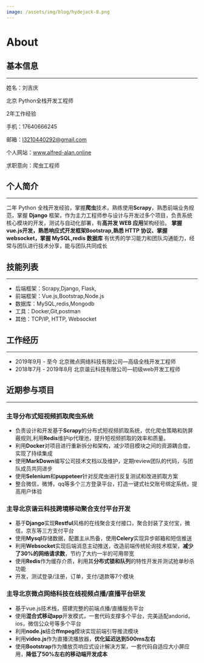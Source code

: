 ```yaml
---
image: /assets/img/blog/hydejack-8.png
---
```


# About
## 基本信息
---
姓名：刘吉庆

北京 Python全栈开发工程师

2年工作经验

手机：17640666245

邮箱：l3210440292@gmail.com

个人网站：<a href="https://www.alfred-alan.online" target="_blank">www.alfred-alan.online</a>

求职意向：爬虫工程师

## 个人简介
---
二年 Python 全栈开发经验，掌握**爬虫**技术，熟练使用**Scrapy**，熟悉前端业务规范，掌握 **Django** 框架，作为主力工程师参与设计与开发过多个项目，负责系统核心模块的开发，测试与自动化部署，有**高并发 WEB 应用**架构经验。
**掌握vue.js开发，熟悉响应式开发框架Bootstrap,熟悉 HTTP 协议、掌握websocket，掌握 MySQL,redis 数据库**
有优秀的学习能力和团队沟通能力，经常与团队进行技术分享，能与团队共同成长

## 技能列表
------
- 后端框架：Scrapy,Django, Flask,
- 前端框架：Vue.js,Bootstrap,Node.js
- 数据库：MySQL,redis,Mongodb
- 工具：Docker,Git,postman
- 其他：TCP/IP, HTTP, Websocket

## 工作经历
------
- 2019年9月 - 至今 北京微点网络科技有限公司—高级全栈开发工程师
- 2018年7月 - 2019年8月 北京谐云科技有限公司—初级web开发工程师

## 近期参与项目
------
### 主导分布式短视频抓取爬虫系统
- 负责设计和开发基于**Scrapy**的分布式短视频抓取系统，优化爬虫策略和防屏蔽规则,利用**Redis**维护ip代理池，提升短视频抓取的效率和质量。
- 利用**Docker**对项目进行重新拆分和架构，减少项目模块之间的资源耦合度，实现了持续集成
- 使用**MarkDown**编写公司技术文档以及维护，定期review团队的代码，与团队成员共同进步
- 使用**Selenium**和**puppeteer**针对反爬虫进行反复测试和改进抓取方案
- 整合微信，微博，qq等多个三方登录平台，打造一键式社交账号绑定系统，提高用户体验

### 主导北京谐云科技跨境移动聚合支付平台开发
- 基于**Django**实现**Restful**风格的在线聚合支付接口，聚合封装了支付宝，微信，京东等三方支付平台
- 使用**Mysql**存储数据，配置主从热备，使用**Celery**实现异步邮箱和短信推送
- 利用**Websocket**实现后端消息主动推送，改造前端传统轮询技术框架，**减少了30%的网络请求数**，节约了大约一半的可用带宽
- 使用**Redis**作为缓存介质，利用其**分布式锁和队列**的特性开发并测试抢单秒杀功能
- 开发，测试登录/注册，订单，支付/退款等7个模块

### 主导北京微点网络科技在线视频点播/直播平台研发
- 基于vue.js技术栈，搭建完整的前端点播/直播服务平台
- 使用**混合式移动app**开发模式，一套代码支撑多个平台，完美适配andorid，ios，微信公众号等多个平台
- 利用**node.js**结合**ffmpeg**模块实现前端引导推流模块
- 利用**video.js**作为直播流播放器，**优化延迟达到500ms左右**
- 使用**Bootstrap**作为播放页响应式设计解决方案，一套代码自适应大小屏应用，**降低了50%左右的移动端开发成本**
